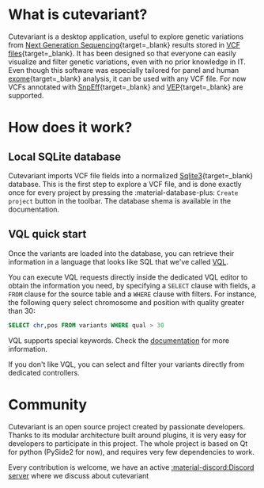 
# What is cutevariant?

Cutevariant is a desktop application, useful to explore genetic variations from [Next Generation Sequencing](https://www.ncbi.nlm.nih.gov/pmc/articles/PMC3841808/){target=_blank} results stored in [VCF files](https://samtools.github.io/hts-specs/VCFv4.2.pdf){target=_blank}.
It has been designed so that everyone can easily visualize and filter genetic variations, even with no prior knowledge in IT.
Even though this software was especially tailored for panel and human [exome](https://en.wikipedia.org/wiki/Exome){target=_blank} analysis, it can be used with any VCF file. For now VCFs annotated with [SnpEff](http://pcingola.github.io/SnpEff/){target=_blank} and [VEP](https://www.ensembl.org/info/docs/tools/vep/index.html){target=_blank} are supported.

# How does it work?

## Local SQLite database
Cutevariant imports VCF file fields into a normalized [Sqlite3](https://www.sqlite.org/index.html){target=_blank} database. This is the first step to explore a VCF file, and is done exactly once for every project by pressing the :material-database-plus: `Create project` button in the toolbar. 
The database shema is available in the documentation. 

## VQL quick start
Once the variants are loaded into the database, you can retrieve their information in a language that looks like SQL that we've called [VQL](vql.md).

You can execute VQL requests directly inside the dedicated VQL editor to obtain the information you need, by specifying a `SELECT` clause with fields, a `FROM` clause for the source table and a `WHERE` clause with filters. For instance, the following query select chromosome and position with quality greater than 30: 

```sql
SELECT chr,pos FROM variants WHERE qual > 30
```

VQL supports special keywords. Check the [documentation](vql.md) for more information.

If you don't like VQL, you can select and filter your variants directly from dedicated controllers.
# Community

Cutevariant is an open source project created by passionate developers. Thanks to its modular architecture built around plugins, it is very easy for developers to participate in this project. The whole project is based on Qt for python (PySide2 for now), and requires very few dependencies to work.

Every contribution is welcome, we have an active [:material-discord:Discord server](https://discord.gg/7sSH4VSPKK) where we discuss about cutevariant 
